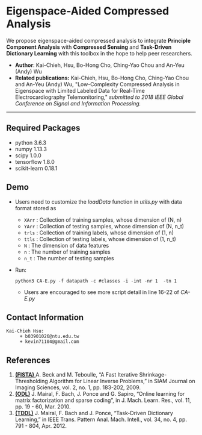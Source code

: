 # Eigenspace-Aided Compressed Analysis

We propose eigenspace-aided compressed analysis to integrate **Principle Component Analysis** with **Compressed Sensing** and **Task-Driven Dictionary Learning** with this toolbox in the hope to help peer researchers.

- **Author**: Kai-Chieh, Hsu, Bo-Hong Cho, Ching-Yao Chou and An-Yeu (Andy) Wu
- **Related publications:** Kai-Chieh, Hsu, Bo-Hong Cho, Ching-Yao Chou and An-Yeu (Andy) Wu, "Low-Complexity Compressed Analysis in Eigenspace with Limited Labeled Data for Real-Time Electrocardiography Telemonitoring," *submitted to 2018 IEEE Global Conference on Signal and Information Processing.*

---

## Required Packages

- python 3.6.3
- numpy 1.13.3 
- scipy 1.0.0 
- tensorflow 1.8.0 
- scikit-learn 0.18.1 

## Demo

- Users need to customize the *loadData* function in *utils.py* with data format stored as
  - `XArr` : Collection of training samples, whose dimension of (N, n) 
  - `YArr` : Collection of testing samples, whose dimension of (N, n_t) 
  - `trls` : Collection of training labels, whose dimension of (1, n) 
  - `ttls` : Collection of testing labels, whose dimension of (1, n_t) 
  - `N` : The dimension of data features
  - `n` : The number of training samples
  - `n_t` : The number of testing samples

- Run:  

  ```
  python3 CA-E.py -f datapath -c #classes -i -int -nr 1  -tn 1
  ```

  - Users are encouraged to see more script detail in line 16-22 of *CA-E.py*

## Contact Information

   ```
Kai-Chieh Hsu:
        + b03901026@ntu.edu.tw
        + kevin71104@gmail.com
   ```

## References

1. [**(FISTA)** ](https://epubs.siam.org/doi/abs/10.1137/080716542) A. Beck and M. Teboulle, “A Fast Iterative Shrinkage-Thresholding Algorithm for Linear Inverse Problems,” in SIAM Journal on Imaging Sciences, vol. 2, no. 1, pp. 183-202, 2009.
2. [**(ODL)**](http://www.jmlr.org/papers/volume11/mairal10a/mairal10a.pdf)  J. Mairal, F. Bach, J. Ponce and G. Sapiro, “Online learning for matrix factorization and sparse coding”, in J. Mach. Learn. Res., vol. 11, pp. 19 - 60, Mar. 2010.
3. [**(TDDL)**](https://ieeexplore.ieee.org/document/5975166/)  J. Mairal, F. Bach and J. Ponce, “Task-Driven Dictionary Learning,” in IEEE Trans. Pattern Anal. Mach. Intell., vol. 34, no. 4, pp. 791 - 804, Apr. 2012.

